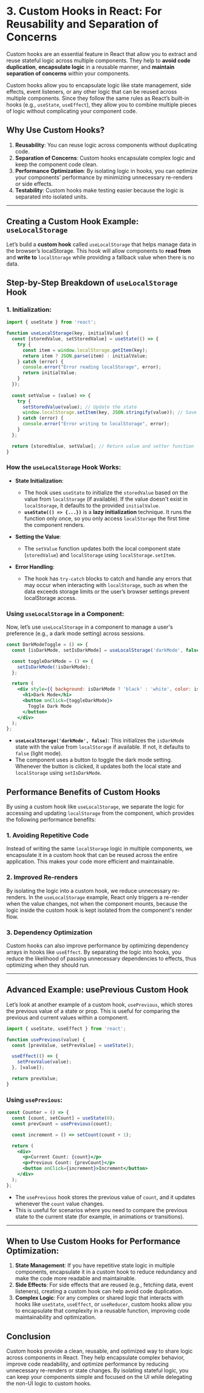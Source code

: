 # 3. **Custom Hooks in React: For Reusability and Separation of Concerns**

Custom hooks are an essential feature in React that allow you to extract and reuse stateful logic across multiple components. They help to **avoid code duplication**, **encapsulate logic** in a reusable manner, and **maintain separation of concerns** within your components.

Custom hooks allow you to encapsulate logic like state management, side effects, event listeners, or any other logic that can be reused across multiple components. Since they follow the same rules as React’s built-in hooks (e.g., `useState`, `useEffect`), they allow you to combine multiple pieces of logic without complicating your component code.

## **Why Use Custom Hooks?**

1. **Reusability**: You can reuse logic across components without duplicating code.
2. **Separation of Concerns**: Custom hooks encapsulate complex logic and keep the component code clean.
3. **Performance Optimization**: By isolating logic in hooks, you can optimize your components’ performance by minimizing unnecessary re-renders or side effects.
4. **Testability**: Custom hooks make testing easier because the logic is separated into isolated units.

---

## **Creating a Custom Hook Example: `useLocalStorage`**

Let’s build a **custom hook** called `useLocalStorage` that helps manage data in the browser’s localStorage. This hook will allow components to **read from** and **write to** `localStorage` while providing a fallback value when there is no data.

## **Step-by-Step Breakdown of `useLocalStorage` Hook**

### 1. **Initialization:**

```jsx
import { useState } from 'react';

function useLocalStorage(key, initialValue) {
  const [storedValue, setStoredValue] = useState(() => {
    try {
      const item = window.localStorage.getItem(key);
      return item ? JSON.parse(item) : initialValue;
    } catch (error) {
      console.error("Error reading localStorage", error);
      return initialValue;
    }
  });
  
  const setValue = (value) => {
    try {
      setStoredValue(value); // Update the state
      window.localStorage.setItem(key, JSON.stringify(value)); // Save to localStorage
    } catch (error) {
      console.error("Error writing to localStorage", error);
    }
  };

  return [storedValue, setValue]; // Return value and setter function
}
```

### **How the `useLocalStorage` Hook Works:**

- **State Initialization**: 
  - The hook uses `useState` to initialize the `storedValue` based on the value from `localStorage` (if available). If the value doesn't exist in `localStorage`, it defaults to the provided `initialValue`.
  - **`useState(() => {...})`** is a **lazy initialization** technique. It runs the function only once, so you only access `localStorage` the first time the component renders.

- **Setting the Value**: 
  - The `setValue` function updates both the local component state (`storedValue`) and `localStorage` using `localStorage.setItem`.

- **Error Handling**: 
  - The hook has `try-catch` blocks to catch and handle any errors that may occur when interacting with `localStorage`, such as when the data exceeds storage limits or the user’s browser settings prevent localStorage access.

### **Using `useLocalStorage` in a Component:**

Now, let’s use `useLocalStorage` in a component to manage a user's preference (e.g., a dark mode setting) across sessions.

```jsx
const DarkModeToggle = () => {
  const [isDarkMode, setIsDarkMode] = useLocalStorage('darkMode', false);

  const toggleDarkMode = () => {
    setIsDarkMode(!isDarkMode);
  };

  return (
    <div style={{ background: isDarkMode ? 'black' : 'white', color: isDarkMode ? 'white' : 'black' }}>
      <h1>Dark Mode</h1>
      <button onClick={toggleDarkMode}>
        Toggle Dark Mode
      </button>
    </div>
  );
};
```

- **`useLocalStorage('darkMode', false)`**: This initializes the `isDarkMode` state with the value from `localStorage` if available. If not, it defaults to `false` (light mode).
- The component uses a button to toggle the dark mode setting. Whenever the button is clicked, it updates both the local state and `localStorage` using `setIsDarkMode`.

## **Performance Benefits of Custom Hooks**

By using a custom hook like `useLocalStorage`, we separate the logic for accessing and updating `localStorage` from the component, which provides the following performance benefits:

### **1. Avoiding Repetitive Code**
Instead of writing the same `localStorage` logic in multiple components, we encapsulate it in a custom hook that can be reused across the entire application. This makes your code more efficient and maintainable.

### **2. Improved Re-renders**
By isolating the logic into a custom hook, we reduce unnecessary re-renders. In the `useLocalStorage` example, React only triggers a re-render when the value changes, not when the component mounts, because the logic inside the custom hook is kept isolated from the component's render flow.

### **3. Dependency Optimization**
Custom hooks can also improve performance by optimizing dependency arrays in hooks like `useEffect`. By separating the logic into hooks, you reduce the likelihood of passing unnecessary dependencies to effects, thus optimizing when they should run.

---

## **Advanced Example: usePrevious Custom Hook**

Let’s look at another example of a custom hook, `usePrevious`, which stores the previous value of a state or prop. This is useful for comparing the previous and current values within a component.

```jsx
import { useState, useEffect } from 'react';

function usePrevious(value) {
  const [prevValue, setPrevValue] = useState();

  useEffect(() => {
    setPrevValue(value);
  }, [value]);

  return prevValue;
}
```

### **Using `usePrevious`:**

```jsx
const Counter = () => {
  const [count, setCount] = useState(0);
  const prevCount = usePrevious(count);

  const increment = () => setCount(count + 1);

  return (
    <div>
      <p>Current Count: {count}</p>
      <p>Previous Count: {prevCount}</p>
      <button onClick={increment}>Increment</button>
    </div>
  );
};
```

- The `usePrevious` hook stores the previous value of `count`, and it updates whenever the `count` value changes.
- This is useful for scenarios where you need to compare the previous state to the current state (for example, in animations or transitions).

---

## **When to Use Custom Hooks for Performance Optimization:**

1. **State Management**: If you have repetitive state logic in multiple components, encapsulate it in a custom hook to reduce redundancy and make the code more readable and maintainable.
2. **Side Effects**: For side effects that are reused (e.g., fetching data, event listeners), creating a custom hook can help avoid code duplication.
3. **Complex Logic**: For any complex or shared logic that interacts with hooks like `useState`, `useEffect`, or `useReducer`, custom hooks allow you to encapsulate that complexity in a reusable function, improving code maintainability and optimization.

## **Conclusion**

Custom hooks provide a clean, reusable, and optimized way to share logic across components in React. They help encapsulate complex behavior, improve code readability, and optimize performance by reducing unnecessary re-renders or state changes. By isolating stateful logic, you can keep your components simple and focused on the UI while delegating the non-UI logic to custom hooks.
